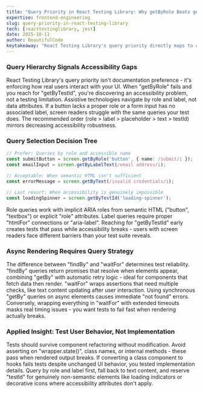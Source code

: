 ```yaml
---
title: "Query Priority in React Testing Library: Why getByRole Beats getByTestId"
expertise: frontend-engineering
slug: query-priority-in-react-testing-library
tech: [reacttestinglibrary, jest]
date: 2025-10-11
author: BeautifulCode
keytakeaway: "React Testing Library's query priority directly maps to accessibility robustness - tests that rely on roles and labels catch both functional bugs and a11y gaps, while testId-first approaches create false confidence in inaccessible interfaces."
---
```


### Query Hierarchy Signals Accessibility Gaps

React Testing Library's query priority isn't documentation preference - it's enforcing how real users interact with your UI. When "getByRole" fails and you reach for "getByTestId", you're discovering an accessibility problem, not a testing limitation. Assistive technologies navigate by role and label, not data attributes. If a button lacks a proper role or a form input has no associated label, screen readers struggle with the same queries your test does. The recommended order (role > label > placeholder > text > testId) mirrors decreasing accessibility robustness.

### Query Selection Decision Tree

```typescript
// Prefer: Queries by role and accessible name
const submitButton = screen.getByRole('button', { name: /submit/i });
const emailInput = screen.getByLabelText(/email address/i);

// Acceptable: When semantic HTML isn't sufficient
const errorMessage = screen.getByText(/invalid credentials/i);

// Last resort: When accessibility is genuinely impossible
const loadingSpinner = screen.getByTestId('loading-spinner');
```

Role queries work with implicit ARIA roles from semantic HTML ("button", "textbox") or explicit "role" attributes. Label queries require proper "htmlFor" connections or "aria-label". Reaching for "getByTestId" early creates tests that pass while accessibility breaks - users with screen readers face different barriers than your test suite reveals.

### Async Rendering Requires Query Strategy

The difference between "findBy" and "waitFor" determines test reliability. "findBy" queries return promises that resolve when elements appear, combining "getBy" with automatic retry logic - ideal for components that fetch data then render. "waitFor" wraps assertions that need multiple checks, like text content updating after user interaction. Using synchronous "getBy" queries on async elements causes immediate "not found" errors. Conversely, wrapping everything in "waitFor" with extended timeouts masks real timing issues - you want tests to fail fast when rendering actually breaks.

### Applied Insight: Test User Behavior, Not Implementation

Tests should survive component refactoring without modification. Avoid asserting on "wrapper.state()", class names, or internal methods - these pass when rendered output breaks. If converting a class component to hooks fails tests despite unchanged UI behavior, you tested implementation details. Query by role and label first, fall back to text content, and reserve "testId" for genuinely non-semantic elements like loading indicators or decorative icons where accessibility attributes don't apply.